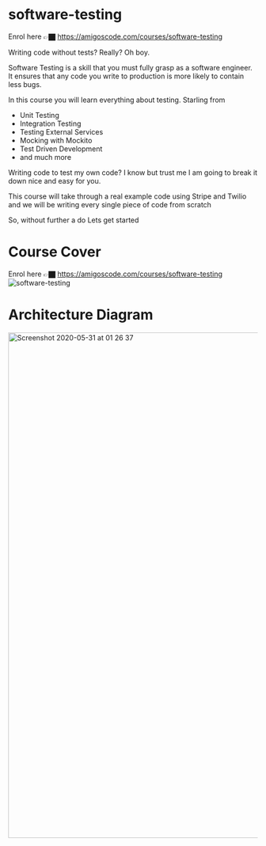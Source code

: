 # software-testing

Enrol here 👉🏿 https://amigoscode.com/courses/software-testing

Writing code without tests? Really? Oh boy.

Software Testing is a skill that you must fully grasp as a software engineer. It ensures that any code you write to production is more likely to contain less bugs.

In this course you will learn everything about testing. Starling from

- Unit Testing
- Integration Testing
- Testing External Services
- Mocking with Mockito
- Test Driven Development
- and much more

Writing code to test my own code? I know but trust me I am going to break it down nice and easy for you.

This course will take through a real example code using Stripe and Twilio and we will be writing every single piece of code from scratch

So, without further a do Lets get started

# Course Cover

Enrol here 👉🏿 https://amigoscode.com/courses/software-testing
![software-testing](https://user-images.githubusercontent.com/40702606/83341657-d435f700-a2dd-11ea-9b8a-eb525da80698.png)

# Architecture Diagram

<img width="1022" alt="Screenshot 2020-05-31 at 01 26 37" src="https://user-images.githubusercontent.com/40702606/83341658-ddbf5f00-a2dd-11ea-90d3-21359d0d81c6.png">
